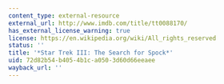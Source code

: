 ```yaml
---
content_type: external-resource
external_url: http://www.imdb.com/title/tt0088170/
has_external_license_warning: true
license: https://en.wikipedia.org/wiki/All_rights_reserved
status: ''
title: '*Star Trek III: The Search for Spock*'
uid: 72d82b54-b405-4b1c-a050-3d60d66eeaee
wayback_url: ''
---
```

